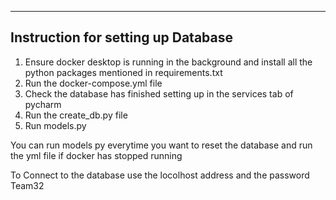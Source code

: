 
---
Instruction for setting up Database
---
1. Ensure docker desktop is running in the background and install all the python packages mentioned in requirements.txt
2. Run the docker-compose.yml file
3. Check the database has finished setting up in the services tab of pycharm
4. Run the create_db.py file
5. Run models.py

You can run models py everytime you want to reset the database and run the yml file if docker has stopped running

To Connect to the database use the locolhost address and the password Team32

